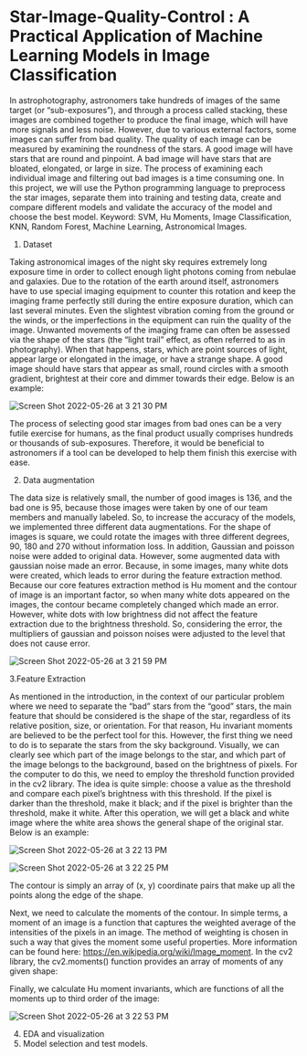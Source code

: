 # Star-Image-Quality-Control : A Practical Application of Machine Learning Models in Image Classification


In astrophotography, astronomers take hundreds of
images of the same target (or “sub-exposures”), and through a
process called stacking, these images are combined together to
produce the final image, which will have more signals and less
noise. However, due to various external factors, some images can
suffer from bad quality. The quality of each image can be
measured by examining the roundness of the stars. A good image
will have stars that are round and pinpoint. A bad image will
have stars that are bloated, elongated, or large in size. The
process of examining each individual image and filtering out bad
images is a time consuming one. In this project, we will use the
Python programming language to preprocess the star images,
separate them into training and testing data, create and compare
different models and validate the accuracy of the model and
choose the best model.
Keyword: SVM, Hu Moments, Image Classification, KNN,
Random Forest, Machine Learning, Astronomical Images.

1. Dataset

Taking astronomical images of the night sky requires
extremely long exposure time in order to collect enough light
photons coming from nebulae and galaxies. Due to the
rotation of the earth around itself, astronomers have to use
special imaging equipment to counter this rotation and keep
the imaging frame perfectly still during the entire exposure
duration, which can last several minutes. Even the slightest
vibration coming from the ground or the winds, or the
imperfections in the equipment can ruin the quality of the
image. Unwanted movements of the imaging frame can often
be assessed via the shape of the stars (the “light trail” effect,
as often referred to as in photography). When that happens,
stars, which are point sources of light, appear large or
elongated in the image, or have a strange shape. A good
image should have stars that appear as small, round circles
with a smooth gradient, brightest at their core and dimmer
towards their edge. Below is an example:

![Screen Shot 2022-05-26 at 3 21 30 PM](https://user-images.githubusercontent.com/58579913/170589196-28701e6e-ebfb-49c7-a126-d0f761b31da3.png)

  The process of selecting good star images from bad ones can
  be a very futile exercise for humans, as the final product
  usually comprises hundreds or thousands of sub-exposures.
  Therefore, it would be beneficial to astronomers if a tool can
  be developed to help them finish this exercise with ease.

2. Data augmentation

The data size is relatively small, the number of good images
is 136, and the bad one is 95, because those images were
taken by one of our team members and manually labeled. So,
to increase the accuracy of the models, we implemented three
different data augmentations. For the shape of images is
square, we could rotate the images with three different
degrees, 90, 180 and 270 without information loss. In
addition, Gaussian and poisson noise were added to original
data. However, some augmented data with gaussian noise
made an error. Because, in some images, many white dots
were created, which leads to error during the feature
extraction method. Because our core features extraction
method is Hu moment and the contour of image is an
important factor, so when many white dots appeared on the
images, the contour became completely changed which made
an error. However, white dots with low brightness did not
affect the feature extraction due to the brightness threshold.
So, considering the error, the multipliers of gaussian and
poisson noises were adjusted to the level that does not cause
error.


![Screen Shot 2022-05-26 at 3 21 59 PM](https://user-images.githubusercontent.com/58579913/170589241-c8bdfd19-e4ca-48b5-b707-62fe5cbdfad2.png)

3.Feature Extraction

As mentioned in the introduction, in the context of our
particular problem where we need to separate the “bad” stars
from the “good” stars, the main feature that should be
considered is the shape of the star, regardless of its relative
position, size, or orientation. For that reason, Hu invariant
moments are believed to be the perfect tool for this.
However, the first thing we need to do is to separate the stars
from the sky background. Visually, we can clearly see which
part of the image belongs to the star, and which part of the
image belongs to the background, based on the brightness of
pixels. For the computer to do this, we need to employ the
threshold function provided in the cv2 library. The idea is
quite simple: choose a value as the threshold and compare
each pixel’s brightness with this threshold. If the pixel is
darker than the threshold, make it black; and if the pixel is
brighter than the threshold, make it white. After this
operation, we will get a black and white image where the
white area shows the general shape of the original star. Below
is an example:

![Screen Shot 2022-05-26 at 3 22 13 PM](https://user-images.githubusercontent.com/58579913/170589261-c1ad902f-e36b-40e1-ab35-8a3565e3037e.png)


![Screen Shot 2022-05-26 at 3 22 25 PM](https://user-images.githubusercontent.com/58579913/170589274-9cd6b9e6-ca0b-42f6-84de-7962c83b8d01.png)

The contour is simply an array of (x, y) coordinate pairs that
make up all the points along the edge of the shape.

Next, we need to calculate the moments of the contour. In
simple terms, a moment of an image is a function that
captures the weighted average of the intensities of the pixels
in an image. The method of weighting is chosen in such a way
that gives the moment some useful properties. More
information can be found here:
https://en.wikipedia.org/wiki/Image_moment. In the cv2
library, the cv2.moments() function provides an array of
moments of any given shape:

Finally, we calculate Hu moment invariants, which are
functions of all the moments up to third order of the image:

![Screen Shot 2022-05-26 at 3 22 53 PM](https://user-images.githubusercontent.com/58579913/170589306-4da2370f-34ab-4eff-b74a-2de668da8cd9.png)

4. EDA and visualization
5. Model selection and test models.
